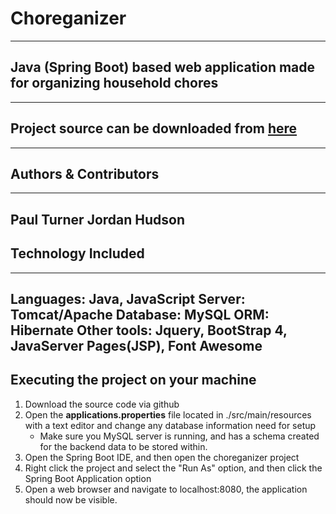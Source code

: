 # Choreganizer #
---
## Java (Spring Boot) based web application made for organizing household chores ##
---
## Project source can be downloaded from [here](https://github.com/pawncouncil/choreganizer.git) ##
---
## Authors & Contributors ##
---
Paul Turner
Jordan Hudson
---
## Technology Included ##
---
__Languages:__ Java, JavaScript
__Server:__ Tomcat/Apache
__Database:__ MySQL
__ORM:__ Hibernate
__Other tools:__ Jquery, BootStrap 4, JavaServer Pages(JSP), Font Awesome
---
## Executing the project on your machine ##
1. Download the source code via github
2. Open the __applications.properties__ file located in ./src/main/resources with a text editor and change any database information need for setup
    * Make sure you MySQL server is running, and has a schema created for the backend data to be stored within.
3. Open the Spring Boot IDE, and then open the choreganizer project
4. Right click the project and select the "Run As" option, and then click the Spring Boot Application option
5. Open a web browser and navigate to localhost:8080, the application should now be visible.